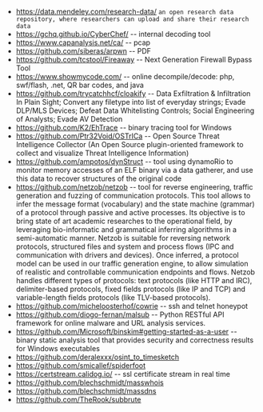 * https://data.mendeley.com/research-data/
`an open research data repository, where researchers can upload and share their research data`
* https://gchq.github.io/CyberChef/ -- internal decoding tool
* https://www.capanalysis.net/ca/ -- pcap
* https://github.com/siberas/arpwn -- PDF
* https://github.com/tcstool/Fireaway -- Next Generation Firewall Bypass Tool
* https://www.showmycode.com/ -- online decompile/decode: php, swf/flash, .net, QR bar codes, and java
* https://github.com/trycatchhcf/cloakify -- Data Exfiltration & Infiltration In Plain Sight; Convert any filetype into list of everyday strings; Evade DLP/MLS Devices; Defeat Data Whitelisting Controls; Social Engineering of Analysts; Evade AV Detection
* https://github.com/K2/EhTrace -- binary tracing tool for Windows
* https://github.com/Ptr32Void/OSTrICa -- Open Source Threat Intelligence Collector (An Open Source plugin-oriented framework to collect and visualize Threat Intelligence Information)
* https://github.com/ampotos/dynStruct -- tool using dynamoRio to monitor memory accesses of an ELF binary via a data gatherer, and use this data to recover structures of the original code
* https://github.com/netzob/netzob -- tool for reverse engineering, traffic generation and fuzzing of communication protocols. This tool allows to infer the message format (vocabulary) and the state machine (grammar) of a protocol through passive and active processes. Its objective is to bring state of art academic researches to the operational field, by leveraging bio-informatic and grammatical inferring algorithms in a semi-automatic manner. Netzob is suitable for reversing network protocols, structured files and system and process flows (IPC and communication with drivers and devices). Once inferred, a protocol model can be used in our traffic generation engine, to allow simulation of realistic and controllable communication endpoints and flows. Netzob handles different types of protocols: text protocols (like HTTP and IRC), delimiter-based protocols, fixed fields protocols (like IP and TCP) and variable-length fields protocols (like TLV-based protocols).
* https://github.com/micheloosterhof/cowrie -- ssh and telnet honeypot
* https://github.com/diogo-fernan/malsub -- Python RESTful API framework for online malware and URL analysis services.
* https://github.com/Microsoft/binskim#getting-started-as-a-user -- binary static analysis tool that provides security and correctness results for Windows executables
* https://github.com/deralexxx/osint_to_timesketch
* https://github.com/smicallef/spiderfoot
* https://certstream.calidog.io/ -- ssl certificate stream in real time
* https://github.com/blechschmidt/masswhois
* https://github.com/blechschmidt/massdns
* https://github.com/TheRook/subbrute